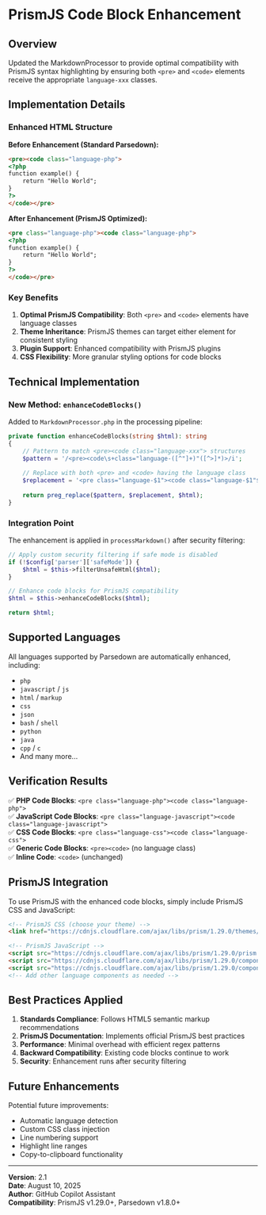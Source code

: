 # PrismJS Code Block Enhancement

## Overview

Updated the MarkdownProcessor to provide optimal compatibility with PrismJS syntax highlighting by ensuring both `<pre>` and `<code>` elements receive the appropriate `language-xxx` classes.

## Implementation Details

### Enhanced HTML Structure

**Before Enhancement (Standard Parsedown):**

```html
<pre><code class="language-php">
<?php
function example() {
    return "Hello World";
}
?>
</code></pre>
```

**After Enhancement (PrismJS Optimized):**

```html
<pre class="language-php"><code class="language-php">
<?php
function example() {
    return "Hello World";
}
?>
</code></pre>
```

### Key Benefits

1. **Optimal PrismJS Compatibility**: Both `<pre>` and `<code>` elements have language classes
2. **Theme Inheritance**: PrismJS themes can target either element for consistent styling
3. **Plugin Support**: Enhanced compatibility with PrismJS plugins
4. **CSS Flexibility**: More granular styling options for code blocks

## Technical Implementation

### New Method: `enhanceCodeBlocks()`

Added to `MarkdownProcessor.php` in the processing pipeline:

```php
private function enhanceCodeBlocks(string $html): string
{
    // Pattern to match <pre><code class="language-xxx"> structures
    $pattern = '/<pre><code\s+class="language-([^"]+)"([^>]*)>/i';
    
    // Replace with both <pre> and <code> having the language class
    $replacement = '<pre class="language-$1"><code class="language-$1"$2>';
    
    return preg_replace($pattern, $replacement, $html);
}
```

### Integration Point

The enhancement is applied in `processMarkdown()` after security filtering:

```php
// Apply custom security filtering if safe mode is disabled
if (!$config['parser']['safeMode']) {
    $html = $this->filterUnsafeHtml($html);
}

// Enhance code blocks for PrismJS compatibility
$html = $this->enhanceCodeBlocks($html);

return $html;
```

## Supported Languages

All languages supported by Parsedown are automatically enhanced, including:

- `php`
- `javascript` / `js`
- `html` / `markup`
- `css`
- `json`
- `bash` / `shell`
- `python`
- `java`
- `cpp` / `c`
- And many more...

## Verification Results

✅ **PHP Code Blocks**: `<pre class="language-php"><code class="language-php">`  
✅ **JavaScript Code Blocks**: `<pre class="language-javascript"><code class="language-javascript">`  
✅ **CSS Code Blocks**: `<pre class="language-css"><code class="language-css">`  
✅ **Generic Code Blocks**: `<pre><code>` (no language class)  
✅ **Inline Code**: `<code>` (unchanged)  

## PrismJS Integration

To use PrismJS with the enhanced code blocks, simply include PrismJS CSS and JavaScript:

```html
<!-- PrismJS CSS (choose your theme) -->
<link href="https://cdnjs.cloudflare.com/ajax/libs/prism/1.29.0/themes/prism.min.css" rel="stylesheet">

<!-- PrismJS JavaScript -->
<script src="https://cdnjs.cloudflare.com/ajax/libs/prism/1.29.0/prism.min.js"></script>
<script src="https://cdnjs.cloudflare.com/ajax/libs/prism/1.29.0/components/prism-php.min.js"></script>
<script src="https://cdnjs.cloudflare.com/ajax/libs/prism/1.29.0/components/prism-javascript.min.js"></script>
<!-- Add other language components as needed -->
```

## Best Practices Applied

1. **Standards Compliance**: Follows HTML5 semantic markup recommendations
2. **PrismJS Documentation**: Implements official PrismJS best practices
3. **Performance**: Minimal overhead with efficient regex patterns
4. **Backward Compatibility**: Existing code blocks continue to work
5. **Security**: Enhancement runs after security filtering

## Future Enhancements

Potential future improvements:

- Automatic language detection
- Custom CSS class injection
- Line numbering support
- Highlight line ranges
- Copy-to-clipboard functionality

---

**Version**: 2.1  
**Date**: August 10, 2025  
**Author**: GitHub Copilot Assistant  
**Compatibility**: PrismJS v1.29.0+, Parsedown v1.8.0+
